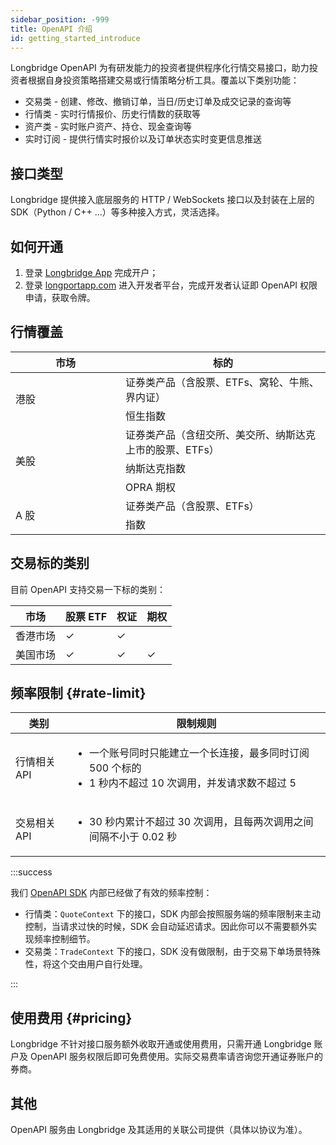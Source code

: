 ```yaml
---
sidebar_position: -999
title: OpenAPI 介绍
id: getting_started_introduce
---
```


Longbridge OpenAPI 为有研发能力的投资者提供程序化行情交易接口，助力投资者根据自身投资策略搭建交易或行情策略分析工具。覆盖以下类别功能：

- 交易类 - 创建、修改、撤销订单，当日/历史订单及成交记录的查询等
- 行情类 - 实时行情报价、历史行情数的获取等
- 资产类 - 实时账户资产、持仓、现金查询等
- 实时订阅 - 提供行情实时报价以及订单状态实时变更信息推送

## 接口类型

Longbridge 提供接入底层服务的 HTTP / WebSockets 接口以及封装在上层的 SDK（Python / C++ ...）等多种接入方式，灵活选择。

## 如何开通

1. 登录 [Longbridge App](https://longportapp.com/download) 完成开户；
2. 登录 [longportapp.com](https://longportapp.com) 进入开发者平台，完成开发者认证即 OpenAPI 权限申请，获取令牌。

## 行情覆盖

<table>
    <thead>
      <tr>
          <th width="160">市场</th>
          <th>标的</th>
      </tr>
    </thead>
    <tr>
        <td width="160" rowspan="2">港股</td>
        <td>证券类产品（含股票、ETFs、窝轮、牛熊、界内证）</td>
    </tr>
    <tr>
        <td>恒生指数</td>
    </tr>
    <tr>
        <td rowspan="3">美股</td>
        <td>证券类产品（含纽交所、美交所、纳斯达克上市的股票、ETFs）</td>
    </tr>
    <tr>
        <td>纳斯达克指数</td>
    </tr>
    <tr>
        <td>OPRA 期权</td>
    </tr>
    <tr>
        <td rowspan="2">A 股</td>
        <td>证券类产品（含股票、ETFs）</td>
    </tr>
    <tr>
        <td>指数</td>
    </tr>
</table>

## 交易标的类别

目前 OpenAPI 支持交易一下标的类别：

| 市场     | 股票 ETF | 权证 | 期权 |
| -------- | -------- | ---- | ---- |
| 香港市场 | ✓        | ✓    |      |
| 美国市场 | ✓        | ✓    | ✓    |

## 频率限制 {#rate-limit}

| 类别         | 限制规则                                                                                                                     |
| ------------ | ---------------------------------------------------------------------------------------------------------------------------- |
| 行情相关 API | <ul><li>一个账号同时只能建立一个长连接，最多同时订阅 500 个标的</li><li>1 秒内不超过 10 次调用，并发请求数不超过 5</li></ul> |
| 交易相关 API | <ul><li>30 秒内累计不超过 30 次调用，且每两次调用之间间隔不小于 0.02 秒</li></ul>                                            |

:::success

我们 [OpenAPI SDK](https://open.longbridge.com/sdk) 内部已经做了有效的频率控制：

- 行情类：`QuoteContext` 下的接口，SDK 内部会按照服务端的频率限制来主动控制，当请求过快的时候，SDK 会自动延迟请求。因此你可以不需要额外实现频率控制细节。
- 交易类：`TradeContext` 下的接口，SDK 没有做限制，由于交易下单场景特殊性，将这个交由用户自行处理。

:::

## 使用费用 {#pricing}

Longbridge 不针对接口服务额外收取开通或使用费用，只需开通 Longbridge 账户及 OpenAPI 服务权限后即可免费使用。实际交易费率请咨询您开通证券账户的券商。

## 其他

OpenAPI 服务由 Longbridge 及其适用的关联公司提供（具体以协议为准）。
